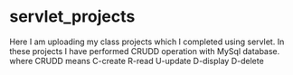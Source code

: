 # servlet_projects
Here I am uploading my class projects which I completed using servlet. In these projects I have performed CRUDD operation with MySql database. where CRUDD means C-create R-read U-update D-display D-delete
